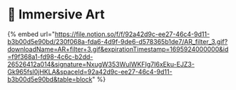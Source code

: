 # 🔵 Immersive Art

{% embed url="https://file.notion.so/f/f/92a42d9c-ee27-46c4-9d11-b3b00d5e90bd/230f068a-fda6-4d9f-9de6-d578365b1de7/AR_filter_3.gif?downloadName=AR+filter+3.gif&expirationTimestamp=1695924000000&id=f9f368a1-fd98-4c6c-b2dd-26526412a014&signature=NxugW353WuIWKFIg7I6xEku-EJZ3-Gk965fsl0jHKLA&spaceId=92a42d9c-ee27-46c4-9d11-b3b00d5e90bd&table=block" %}
